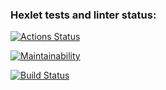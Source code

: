 ### Hexlet tests and linter status:
[![Actions Status](https://github.com/Trankvill/python-project-lvl1/workflows/hexlet-check/badge.svg)](https://github.com/Trankvill/python-project-lvl1/actions)

[![Maintainability](https://api.codeclimate.com/v1/badges/a99a88d28ad37a79dbf6/maintainability)](https://codeclimate.com/github/codeclimate/codeclimate/maintainability)

[![Build Status](https://travis-ci.com/username/projectname.svg?branch=master)](https://travis-ci.com/username/projectname)


